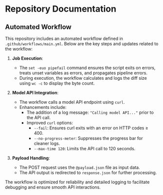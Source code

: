 # Repository Documentation

## Automated Workflow

This repository includes an automated workflow defined in `.github/workflows/main.yml`. Below are the key steps and updates related to the workflow:

1. **Job Execution**:
   - The `set -euo pipefail` command ensures the script exits on errors, treats unset variables as errors, and propagates pipeline errors.
   - During execution, the workflow calculates and logs the diff size using `wc -c` to display the byte count.

2. **Model API Integration**:
   - The workflow calls a model API endpoint using `curl`.
   - Enhancements include:
     - The addition of a log message: `"Calling model API..."` prior to the API call.
     - Improved `curl` options:
       - `--fail`: Ensures curl exits with an error on HTTP codes ≥ 400.
       - `--no-progress-meter`: Suppresses the progress bar for cleaner logs.
       - `--max-time 120`: Limits the API call to 120 seconds.

3. **Payload Handling**:
   - The POST request uses the `@payload.json` file as input data.
   - The API output is redirected to `response.json` for further processing.

The workflow is optimized for reliability and detailed logging to facilitate debugging and ensure smooth API interactions.
